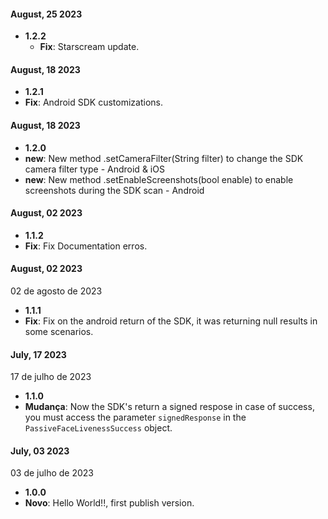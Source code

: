 #### August, 25 2023
* **1.2.2**
  * **Fix**: Starscream update.

#### August, 18 2023
*  **1.2.1**
  * **Fix**: Android SDK customizations.

#### August, 18 2023
*  **1.2.0**
  * **new**: New method .setCameraFilter(String filter) to change the SDK camera filter type - Android & iOS
  * **new**: New method .setEnableScreenshots(bool enable) to enable screenshots during the SDK scan - Android

#### August, 02 2023 
*  **1.1.2**
  * **Fix**: Fix Documentation erros.

#### August, 02 2023
02 de agosto de 2023 
*  **1.1.1**
  * **Fix**: Fix on the android return of the SDK, it was returning null results in some scenarios.

#### July, 17 2023
17 de julho de 2023 
*  **1.1.0**
  * **Mudança**: Now the SDK's return a signed respose in case of success, you must access the parameter `signedResponse` in the `PassiveFaceLivenessSuccess` object.

#### July, 03 2023
03 de julho de 2023 
*  **1.0.0**
  * **Novo**: Hello World!!, first publish version.